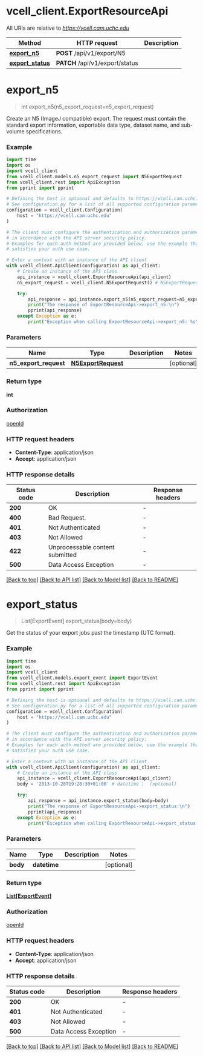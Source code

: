 # vcell_client.ExportResourceApi

All URIs are relative to *https://vcell.cam.uchc.edu*

Method | HTTP request | Description
------------- | ------------- | -------------
[**export_n5**](ExportResourceApi.md#export_n5) | **POST** /api/v1/export/N5 | 
[**export_status**](ExportResourceApi.md#export_status) | **PATCH** /api/v1/export/status | 


# **export_n5**
> int export_n5(n5_export_request=n5_export_request)



Create an N5 (ImageJ compatible) export. The request must contain the standard export information, exportable data type, dataset name, and sub-volume specifications.

### Example

```python
import time
import os
import vcell_client
from vcell_client.models.n5_export_request import N5ExportRequest
from vcell_client.rest import ApiException
from pprint import pprint

# Defining the host is optional and defaults to https://vcell.cam.uchc.edu
# See configuration.py for a list of all supported configuration parameters.
configuration = vcell_client.Configuration(
    host = "https://vcell.cam.uchc.edu"
)

# The client must configure the authentication and authorization parameters
# in accordance with the API server security policy.
# Examples for each auth method are provided below, use the example that
# satisfies your auth use case.

# Enter a context with an instance of the API client
with vcell_client.ApiClient(configuration) as api_client:
    # Create an instance of the API class
    api_instance = vcell_client.ExportResourceApi(api_client)
    n5_export_request = vcell_client.N5ExportRequest() # N5ExportRequest |  (optional)

    try:
        api_response = api_instance.export_n5(n5_export_request=n5_export_request)
        print("The response of ExportResourceApi->export_n5:\n")
        pprint(api_response)
    except Exception as e:
        print("Exception when calling ExportResourceApi->export_n5: %s\n" % e)
```



### Parameters

Name | Type | Description  | Notes
------------- | ------------- | ------------- | -------------
 **n5_export_request** | [**N5ExportRequest**](N5ExportRequest.md)|  | [optional] 

### Return type

**int**

### Authorization

[openId](../README.md#openId)

### HTTP request headers

 - **Content-Type**: application/json
 - **Accept**: application/json

### HTTP response details
| Status code | Description | Response headers |
|-------------|-------------|------------------|
**200** | OK |  -  |
**400** | Bad Request. |  -  |
**401** | Not Authenticated |  -  |
**403** | Not Allowed |  -  |
**422** | Unprocessable content submitted |  -  |
**500** | Data Access Exception |  -  |

[[Back to top]](#) [[Back to API list]](../README.md#documentation-for-api-endpoints) [[Back to Model list]](../README.md#documentation-for-models) [[Back to README]](../README.md)

# **export_status**
> List[ExportEvent] export_status(body=body)



Get the status of your export jobs past the timestamp (UTC format).

### Example

```python
import time
import os
import vcell_client
from vcell_client.models.export_event import ExportEvent
from vcell_client.rest import ApiException
from pprint import pprint

# Defining the host is optional and defaults to https://vcell.cam.uchc.edu
# See configuration.py for a list of all supported configuration parameters.
configuration = vcell_client.Configuration(
    host = "https://vcell.cam.uchc.edu"
)

# The client must configure the authentication and authorization parameters
# in accordance with the API server security policy.
# Examples for each auth method are provided below, use the example that
# satisfies your auth use case.

# Enter a context with an instance of the API client
with vcell_client.ApiClient(configuration) as api_client:
    # Create an instance of the API class
    api_instance = vcell_client.ExportResourceApi(api_client)
    body = '2013-10-20T19:20:30+01:00' # datetime |  (optional)

    try:
        api_response = api_instance.export_status(body=body)
        print("The response of ExportResourceApi->export_status:\n")
        pprint(api_response)
    except Exception as e:
        print("Exception when calling ExportResourceApi->export_status: %s\n" % e)
```



### Parameters

Name | Type | Description  | Notes
------------- | ------------- | ------------- | -------------
 **body** | **datetime**|  | [optional] 

### Return type

[**List[ExportEvent]**](ExportEvent.md)

### Authorization

[openId](../README.md#openId)

### HTTP request headers

 - **Content-Type**: application/json
 - **Accept**: application/json

### HTTP response details
| Status code | Description | Response headers |
|-------------|-------------|------------------|
**200** | OK |  -  |
**401** | Not Authenticated |  -  |
**403** | Not Allowed |  -  |
**500** | Data Access Exception |  -  |

[[Back to top]](#) [[Back to API list]](../README.md#documentation-for-api-endpoints) [[Back to Model list]](../README.md#documentation-for-models) [[Back to README]](../README.md)

